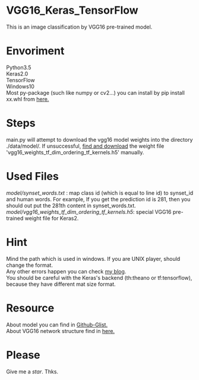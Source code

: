 VGG16_Keras_TensorFlow
====  
This is an image classification by VGG16 pre-trained model.
# Envoriment #
Python3.5<br />
Keras2.0<br />
TensorFlow<br />
Windows10<br />
Most py-package (such like numpy or cv2...) you can install by pip install xx.whl from [here.](http://www.lfd.uci.edu/~gohlke/pythonlibs/ "pythonlibs")  

# Steps #
main.py will attempt to download the vgg16 model weights into the directory ./data/model/.  If unsuccessful,
[find and download](https://github.com/fchollet/deep-learning-models/releases)
the weight file 'vgg16_weights_tf_dim_ordering_tf_kernels.h5' manually.
  
# Used Files #
_model/synset_words.txt_ : map class id (which is equal to line id) to synset_id and human words.
		   For example, If you get the prediction id is 281, then you should out put the 281th content in                 synset_words.txt.
_model/vgg16_weights_tf_dim_ordering_tf_kernels.h5_: special VGG16 pre-trained weight file for Keras2.

# Hint #
Mind the path which is used in windows. If you are UNIX player, should change the format.<br />
Any other errors happen you can check [my blog](http://www.cnblogs.com/luntai/p/6786500.html "轮胎的博客").<br />
You should be careful with the Keras's backend (th:theano or tf:tensorflow), because they have different mat size format.<br />
  
# Resource #
About model you can find in [Github-Glist.](https://gist.github.com/baraldilorenzo/07d7802847aaad0a35d3)<br />
About VGG16 network structure find in [here.](http://ethereon.github.io/netscope/#/gist/dc5003de6943ea5a6b8b)<br />

# Please #
Give me a *star*. Thks.
